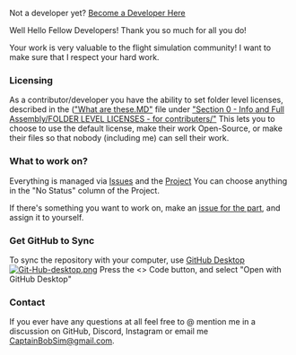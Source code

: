 Not a developer yet? [Become a Developer Here](https://captainbobsim.com/want-to-help/)


Well Hello Fellow Developers!
Thank you so much for all you do!

Your work is very valuable to the flight simulation community! I want to make sure that I respect your hard work.

### Licensing
As a contributor/developer you have the ability to set folder level licenses, described in the (["What are these.MD"](https://github.com/CaptainBobSim/The-Cessna-172-Project-V3/blob/main/Section%200%20-%20Info%20and%20Full%20Assembly/FOLDER%20LEVEL%20LICENSES%20-%20for%20contributers/What%20are%20these.MD) file under ["Section 0 - Info and Full Assembly/FOLDER LEVEL LICENSES - for contributers/"](https://github.com/CaptainBobSim/The-Cessna-172-Project-V3/tree/main/Section%200%20-%20Info%20and%20Full%20Assembly/FOLDER%20LEVEL%20LICENSES%20-%20for%20contributers)
This lets you to choose to use the default license, make their work Open-Source, or make their files so that nobody (including me) can sell their work.

### What to work on?
Everything is managed via [Issues](https://github.com/CaptainBobSim/The-Cessna-172-Project-V3/issues) and the [Project](https://github.com/users/CaptainBobSim/projects/2/views/1)
You can choose anything in the "No Status" column of the Project. 

If there's something you want to work on, make an [issue for the part](https://github.com/CaptainBobSim/The-Cessna-172-Project-V3/issues/new), and assign it to yourself.

### Get GitHub to Sync
To sync the repository with your computer, use [GitHub Desktop](https://desktop.github.com/)
[![Git-Hub-desktop.png](https://i.postimg.cc/PrxtwMqB/Git-Hub-desktop.png)](https://postimg.cc/K46SXBBN)
Press the <> Code button, and select "Open with GitHub Desktop"

### Contact
If you ever have any questions at all feel free to @ mention me in a discussion on GitHub, Discord, Instagram or email me CaptainBobSim@gmail.com.
